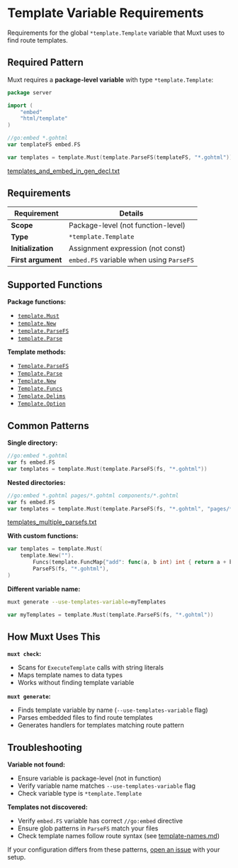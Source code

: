 # Template Variable Requirements

Requirements for the global `*template.Template` variable that Muxt uses to find route templates.

## Required Pattern

Muxt requires a **package-level variable** with type `*template.Template`:

```go
package server

import (
	"embed"
	"html/template"
)

//go:embed *.gohtml
var templateFS embed.FS

var templates = template.Must(template.ParseFS(templateFS, "*.gohtml"))
```

[templates_and_embed_in_gen_decl.txt](../../cmd/muxt/testdata/templates_and_embed_in_gen_decl.txt)

## Requirements

| Requirement | Details |
|-------------|---------|
| **Scope** | Package-level (not function-level) |
| **Type** | `*template.Template` |
| **Initialization** | Assignment expression (not const) |
| **First argument** | `embed.FS` variable when using `ParseFS` |

## Supported Functions

**Package functions:**
- [`template.Must`](https://pkg.go.dev/html/template#Must)
- [`template.New`](https://pkg.go.dev/html/template#New)
- [`template.ParseFS`](https://pkg.go.dev/html/template#ParseFS)
- [`template.Parse`](https://pkg.go.dev/html/template#Parse)

**Template methods:**
- [`Template.ParseFS`](https://pkg.go.dev/html/template#Template.ParseFS)
- [`Template.Parse`](https://pkg.go.dev/html/template#Template.Parse)
- [`Template.New`](https://pkg.go.dev/html/template#Template.New)
- [`Template.Funcs`](https://pkg.go.dev/html/template#Template.Funcs)
- [`Template.Delims`](https://pkg.go.dev/html/template#Template.Delims)
- [`Template.Option`](https://pkg.go.dev/html/template#Template.Option)

## Common Patterns

**Single directory:**
```go
//go:embed *.gohtml
var fs embed.FS
var templates = template.Must(template.ParseFS(fs, "*.gohtml"))
```

**Nested directories:**
```go
//go:embed *.gohtml pages/*.gohtml components/*.gohtml
var fs embed.FS
var templates = template.Must(template.ParseFS(fs, "*.gohtml", "pages/*.gohtml", "components/*.gohtml"))
```

[templates_multiple_parsefs.txt](../../cmd/muxt/testdata/templates_multiple_parsefs.txt)

**With custom functions:**
```go
var templates = template.Must(
	template.New("").
		Funcs(template.FuncMap{"add": func(a, b int) int { return a + b }}).
		ParseFS(fs, "*.gohtml"),
)
```

**Different variable name:**
```bash
muxt generate --use-templates-variable=myTemplates
```
```go
var myTemplates = template.Must(template.ParseFS(fs, "*.gohtml"))
```

## How Muxt Uses This

**`muxt check`:**
- Scans for `ExecuteTemplate` calls with string literals
- Maps template names to data types
- Works without finding template variable

**`muxt generate`:**
- Finds template variable by name (`--use-templates-variable` flag)
- Parses embedded files to find route templates
- Generates handlers for templates matching route pattern

## Troubleshooting

**Variable not found:**
- Ensure variable is package-level (not in function)
- Verify variable name matches `--use-templates-variable` flag
- Check variable type is `*template.Template`

**Templates not discovered:**
- Verify `embed.FS` variable has correct `//go:embed` directive
- Ensure glob patterns in `ParseFS` match your files
- Check template names follow route syntax (see [template-names.md](template-names.md))

If your configuration differs from these patterns, [open an issue](https://github.com/typelate/muxt/issues/new) with your setup.

